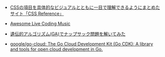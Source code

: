 
- [CSSの項目を具体的なビジュアルとともに一目で理解できるようにまとめたサイト「CSS Reference」](https://gigazine.net/news/20190205-css-reference-visual-guide/)
- [Awesome Live Coding Music](https://github.com/pjagielski/awesome-live-coding-music)
- [遺伝的アルゴリズム(GA)でナップサック問題を解いてみた](https://qiita.com/suke123_/items/02f8ad700da42f09d120)

- [google/go-cloud: The Go Cloud Development Kit (Go CDK): A library and tools for open cloud development in Go.](https://github.com/google/go-cloud)

